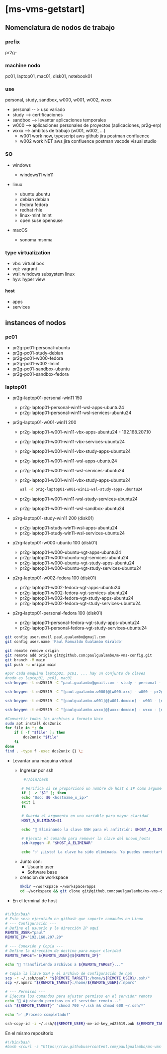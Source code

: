 # [ms-vms-getstart]

## Nomenclatura de nodos de trabajo

### prefix

pr2g-

### machine nodo

pc01, laptop01, mac01, disk01, notebook01

### use

personal, study, sandbox, w000, w001, w002, wxxx

-   personal -- > uso variado
-   study --> certificaciones
-   sandbox --> levantar aplicaciones temporales
-   w000 --> aplicaciones personales de proyectos (aplicaciones, pr2g-erp)
-   wxxx --> ambitos de trabajo (w001, w002, ...)
    -   w001 work now, typescript aws github jira postman confluence
    -   w002 work NET aws jira confluence postman vscode visual studio

### SO

-   windows
    -   windows11 win11

-   linux
    -   ubuntu ubuntu
    -   debian debian
    -   fedora fedora
    -   redhat rhle
    -   linux-mint lmint
    -   open suse opensuse

-   macOS
    -   sonoma msnma

### type virtualization

-   vbx: virtual box
-   vgt: vagrant
-   wsl: windows subsystem linux
-   hyv: hyper view

#### host

-   apps
-   services

## instances of nodos

### pc01

-   pr2g-pc01-personal-ubuntu
-   pr2g-pc01-study-debian
-   pr2g-pc01-w000-fedora
-   pr2g-pc01-w002-lmint
-   pr2g-pc01-sandbox-ubuntu
-   pr2g-pc01-sandbox-fedora

### laptop01

-   pr2g-laptop01-personal-win11 150

    -   pr2g-laptop01-personal-win11-wsl-apps-ubuntu24
    -   pr2g-laptop01-personal-win11-wsl-services-ubuntu24

-   pr2g-laptop01-w001-win11 200

    -   pr2g-laptop01-w001-win11-vbx-apps-ubuntu24 - 192.168.207.10
    -   pr2g-laptop01-w001-win11-vbx-services-ubuntu24
    -   pr2g-laptop01-w001-win11-vbx-study-apps-ubuntu24
    -   pr2g-laptop01-w001-win11-wsl-apps-ubuntu24
    -   pr2g-laptop01-w001-win11-wsl-services-ubuntu24
    -   pr2g-laptop01-w001-win11-vbx-study-apps-ubuntu24

        ```sh
        wsl -d pr2g-laptop01-w001-win11-wsl-study-apps-ubuntu24
        ```

    -   pr2g-laptop01-w001-win11-wsl-study-services-ubuntu24
    -   pr2g-laptop01-w001-win11-wsl-sandbox-ubuntu24

-   p2rg-laptop01-study-win11 200 (disk01)

    -   pr2g-laptop01-study-win11-wsl-apps-ubuntu24
    -   pr2g-laptop01-study-win11-wsl-services-ubuntu24

-   p2rg-laptop01-w000-ubuntu 100 (disk01)

    -   pr2g-laptop01-w000-ubuntu-vgt-apps-ubuntu24
    -   pr2g-laptop01-w000-ubuntu-vgt-services-ubuntu24
    -   pr2g-laptop01-w000-ubuntu-vgt-study-apps-ubuntu24
    -   pr2g-laptop01-w000-ubuntu-vgt-study-services-ubuntu24

-   p2rg-laptop01-w002-fedora 100 (disk01)

    -   pr2g-laptop01-w002-fedora-vgt-apps-ubuntu24
    -   pr2g-laptop01-w002-fedora-vgt-services-ubuntu24
    -   pr2g-laptop01-w002-fedora-vgt-study-apps-ubuntu24
    -   pr2g-laptop01-w002-fedora-vgt-study-services-ubuntu24

-   p2rg-laptop01-personal-fedora 100 (disk01)
    -   pr2g-laptop01-personal-fedora-vgt-study-apps-ubuntu24
    -   pr2g-laptop01-personal-fedora-vgt-study-services-ubuntu24

```sh
git config user.email paul.gualambo@gmail.com
git config user.name 'Paul Romualdo Gualambo Giraldo'

git remote remove origin
git remote add origin git@github.com:paulgualambo/m-vms-config.git
git branch -M main
git push -u origin main

#por cada maquina laptop01, pc01, ... hay un conjunto de claves
#nodo es laptop01, pc01, mac01
ssh-keygen -t ed25519 -C "paul.gualambo@gmail.com - study - personal - sandbox" -f '/home/paul/.ssh/p2rg-[nodo]-study-personal-sandbox-id-key_ed25519'

ssh-keygen -t ed25519 -C "[paul.gualambo.w000]@[w000.xxx] - w000 - pr2g-erp" -f '/home/paul/.ssh/pr2g-[nodo]-w000-id-key_ed25519'

ssh-keygen -t ed25519 -C "[paulgualambo.w001]@[w001.domain] - w001 - [name - w001]" -f 'c:/Users/paul/.ssh/pr2g-[nodo]-w001-id-key_ed25519'

ssh-keygen -t ed25519 -C "[paulgualambo.wxxx]@[wxxx-domain] - wxxx - [name - wxxx]" -f 'c:/Users/paul/.ssh/pr2g-[nodo]-wxxx-id-key_ed25519'
```

```sh
#Convertir todos los archivos a formato Unix
sudo apt install dos2unix
for file in *; do
    if [ -f "$file" ]; then
        dos2unix "$file"
    fi
done
find . -type f -exec dos2unix {} \;
```

- Levantar una maquina virtual
    - Ingresar por ssh
    ```sh
         #!/bin/bash

        # Verifica si se proporcionó un nombre de host o IP como argumento
        if [ -z "$1" ]; then
        echo "Uso: $0 <hostname_o_ip>"
        exit 1
        fi

        # Guarda el argumento en una variable para mayor claridad
        HOST_A_ELIMINAR=$1

        echo "🔑 Eliminando la clave SSH para el anfitrión: $HOST_A_ELIMINAR..."

        # Ejecuta el comando para remover la clave del known_hosts
        ssh-keygen -R "$HOST_A_ELIMINAR"

        echo "✅ ¡Listo! La clave ha sido eliminada. Ya puedes conectarte de nuevo."
    ```
    -	Junto con:
	    -	Usuario user
		-   Software base
	-   creacion de workspace
        ```sh
		mkdir ~/workspace ~/workspace/apps
		cd ~/workspace && git clone git@github.com:paulgualambo/ms-vms-config.git
        ```

- En el terminal de host

```sh

#!/bin/bash
# Este sera ejecutado en gitbash que soporte comandos en Linux
# --- Configuración ---
# Define el usuario y la dirección IP aquí
REMOTE_USER="paul"
REMOTE_IP="192.168.207.20"

# --- Conexión y Copia ---
# Define la dirección de destino para mayor claridad
REMOTE_TARGET="${REMOTE_USER}@${REMOTE_IP}"

echo "🚀 Transfiriendo archivos a ${REMOTE_TARGET}..."

# Copia la llave SSH y el archivo de configuración de npm
scp -r ~/.ssh/paul* "${REMOTE_TARGET}:/home/${REMOTE_USER}/.ssh/"
scp ~/.npmrc "${REMOTE_TARGET}:/home/${REMOTE_USER}/.npmrc"

# --- Permisos ---
# Ejecuta los comandos para ajustar permisos en el servidor remoto
echo "🔐 Ajustando permisos en el servidor remoto..."
ssh "${REMOTE_TARGET}" "chmod 700 ~/.ssh && chmod 600 ~/.ssh/*"

echo "✅ ¡Proceso completado!"

ssh-copy-id -i ~/.ssh/${REMOTE_USER}-me-id-key_ed25519.pub ${REMOTE_TARGET}
```

En el mismo repositorio

```sh
#!/bin/bash
#bash <(curl -s "https://raw.githubusercontent.com/paulgualambo/ms-vms-config/refs/heads/main/scripts/install.sh?$RANDOM") '{"hostname":"pr2g-laptop01-w001-win11-wsl-sandbox", "distro":"DEBIAN", "username":"paul", "email":"paul.gualambo@gmail.com", "password":"123456"}'
```
